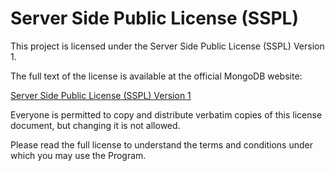 # Server Side Public License (SSPL)

This project is licensed under the Server Side Public License (SSPL) Version 1.

The full text of the license is available at the official MongoDB website:

[Server Side Public License (SSPL) Version 1](https://www.mongodb.com/licensing/server-side-public-license)

Everyone is permitted to copy and distribute verbatim copies of this license document, but changing it is not allowed.

Please read the full license to understand the terms and conditions under which you may use the Program.
